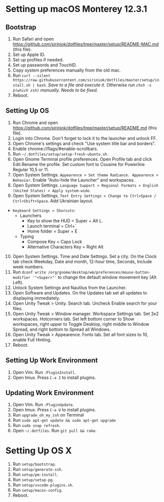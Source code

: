 # Setting up macOS Monterey 12.3.1

## Bootstrap

1. Run Safari and open https://github.com/siriniok/dotfiles/tree/master/setup/README-MAC.md (this file).
1. Set up Apple ID.
1. Set up profiles if needed.
1. Set up passwords and TouchID.
1. Copy system preferences manually from the old mac.
1. Run `curl --silent https://raw.githubusercontent.com/siriniok/dotfiles/master/setup/install.sh | bash`. _Save to a file and execute it. Otherwise run `chsh -s $(which zsh)` manually. Needs to be fixed_.
1. Reboot.

## Setting Up OS

1. Run Chrome and open https://github.com/siriniok/dotfiles/tree/master/setup/README.md (this file).
2. Login into Chrome. Don't forget to lock it to the launcher and unlock FF.
3. Open Chrome's settings and check "Use system title bar and borders".
4. Enable chrome://flags/#enable-scrollbars.
5. Run `~/.dotfiles/setup/setup-fresh-ubuntu.sh`.
6. Open Gnome Terminal profile preferences. Open Profile tab and click Edit.Rename the profile. Set custom font to Cousine for Powerline Regular 10,5 or 11.
7. Open System Settings. `Appearence > Set theme Radiance. Appearence > Behavior`. Enable "Auto-hide the Launcher" and workspaces.
8. Open System Settings. `Language Support > Regional Formats > English (United States) > Apply system-wide`.
9. Open System Settings. `Text Entry Settings > Change to Ctrl+Space / Ctrl+Shift+Space`. Add Ukrainian layout.

- `Keyboard Settings > Shorcuts`:
  - Launchers
    - Key to show the HUD = Super + Alt L.
    - Launch terminal = Ctrl+\`
    - Home folder = Super + E
  - Typing
    - Compose Key = Caps Lock
    - Alternative Characters Key = Right Alt

10. Open System Settings. Time and Date Settings. Set a city. On the Clock tab check Weekday, Date and month, 12-hour time, Seconds, Include week numbers.
11. Run `dconf write /org/gnome/desktop/wm/preferences/mouse-button-modifier '"<Super>"'` to change the default window movement key (Alt Left).
12. Unlock System Settings and Nautilus from the Launcher.
13. Open Software and Updates. On the Updates tab set all updates to displaying immediately.
14. Open Unity Tweak > Unity. Search tab. Uncheck Enable search for your files.
15. Open Unity Tweak > Window manager. Workspace Settings tab. Set 3x2 workspaces. Hotcorners tab. Set left bottom corner to Show workspaces, right upper to Toggle Desktop, right middle to Window Spread, and right bottom to Spread all Windows.
16. Open Unity Tweak > Appearence. Fonts tab. Set all font sizes to 10, enable Full Hinting.
17. Reboot.

## Setting Up Work Environment

1. Open Vim. Run `:PluginInstall`.
2. Open tmux. Press `C-a I` to install plugins.

## Updating Work Environment

1. Open Vim. Run `:PluginUpdate`.
2. Open tmux. Press `C-a U` to install plugins.
3. Run `upgrade_oh_my_zsh` on Terminal
4. Run `sudo apt-get update && sudo apt-get upgrade`
5. Run `sudo snap refresh`.
6. Open `~/.dotfiles`. Run `git pull && rake`.

# Setting Up OS X

1. Run `setup/bootstrap`.
1. Run `setup/generate-ssh`.
1. Run `setup/pm-install`.
1. Run `setup/setup-pg`.
1. Run `setup/vscode-plugins.sh`.
1. Run `setup/macos-config`.
1. Reboot.
